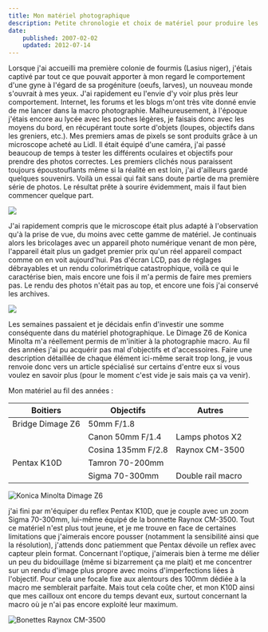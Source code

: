 ```yaml
---
title: Mon matériel photographique
description: Petite chronologie et choix de matériel pour produire les macro-photographies sur Myrmecophoto.
date:
    published: 2007-02-02
    updated: 2012-07-14
---
```


Lorsque j'ai accueilli ma première colonie de fourmis (Lasius niger), j'étais captivé par tout ce que pouvait apporter à mon regard le comportement d'une gyne à l'égard de sa progéniture (oeufs, larves), un nouveau monde s'ouvrait à mes yeux. J'ai rapidement eu l'envie d'y voir plus près leur comportement. Internet, les forums et les blogs m'ont très vite donné envie de me lancer dans la macro photographie. Malheureusement, à l'époque j'étais encore au lycée avec les poches légères, je faisais donc avec les moyens du bord, en récupérant toute sorte d'objets (loupes, objectifs dans les greniers, etc.). Mes premiers amas de pixels se sont produits grâce à un microscope acheté au Lidl. Il était équipé d'une caméra, j'ai passé beaucoup de temps à tester les différents oculaires et objectifs pour prendre des photos correctes. Les premiers clichés nous paraissent toujours époustouflants même si la réalité en est loin, j'ai d'ailleurs gardé quelques souvenirs. Voilà un essai qui fait sans doute partie de ma première série de photos. Le résultat prête à sourire évidemment, mais il faut bien commencer quelque part.  

![](/img/mon-materiel-photo/Lasius-niger-premiere-photo-microscope.jpg)

J'ai rapidement compris que le microscope était plus adapté à l'observation qu'à la prise de vue, du moins avec cette gamme de matériel. Je continuais alors les bricolages avec un appareil photo numérique venant de mon père, l'appareil était plus un gadget premier prix qu'un réel appareil compact comme on en voit aujourd'hui. Pas d'écran LCD, pas de réglages débrayables et un rendu colorimétrique catastrophique, voilà ce qui le caractérise bien, mais encore une fois il m'a permis de faire mes premiers pas. Le rendu des photos n'était pas au top, et encore une fois j'ai conservé les archives.

![](/img/mon-materiel-photo/Lasius-niger-photo-tube-1.jpg)

Les semaines passaient et je décidais enfin d'investir une somme conséquente dans du matériel photographique. Le Dimage Z6 de Konica Minolta m'a réellement permis de m'initier à la photographie macro. Au fil des années j'ai pu acquérir pas mal d'objectifs et d'accessoires. Faire une description détaillée de chaque élément ici-même serait trop long, je vous renvoie donc vers un article spécialisé sur certains d'entre eux si vous voulez en savoir plus (pour le moment c'est vide je sais mais ça va venir).


Mon matériel au fil des années :

| Boitiers | Objectifs | Autres |
| --- | --- | --- |
| Bridge Dimage Z6 | 50mm F/1.8 |     |
|     | Canon 50mm F/1.4 | Lamps photos X2 |
|     | Cosina 135mm F/2.8 | Raynox CM-3500 |
| Pentax K10D | Tamron 70-200mm |     |
|     | Sigma 70-300mm | Double rail macro |
  
![Konica Minolta Dimage Z6](/img/mon-materiel-photo/materiel1.jpg "Konica Minolta Dimage Z6")

j'ai fini par m'équiper du reflex Pentax K10D, que je couple avec un zoom Sigma 70-300mm, lui-même équipé de la bonnette Raynox CM-3500. Tout ce matériel n'est plus tout jeune, et je me trouve en face de certaines limitations que j'aimerais encore pousser (notamment la sensibilité ainsi que la résolution), j'attends donc patiemment que Pentax dévoile un reflex avec capteur plein format. Concernant l'optique, j'aimerais bien à terme me délier un peu du bidouillage (même si bizarrement ça me plait) et me concentrer sur un rendu d'image plus propre avec moins d'imperfections liées à l'objectif. Pour cela une focale fixe aux alentours des 100mm dédiée à la macro me semblerait parfaite. Mais tout cela coûte cher, et mon K10D ainsi que mes cailloux ont encore du temps devant eux, surtout concernant la macro où je n'ai pas encore exploité leur maximum.

![Bonettes Raynox CM-3500](/img/mon-materiel-photo/materiel3.jpg "Bonettes Raynox CM-3500")
